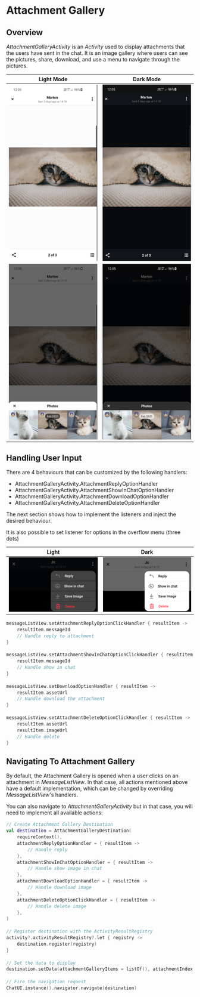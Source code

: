 # Attachment Gallery

<!-- TODO: Import whatever makes sense to import from https://getstream.io/chat/docs/android/attachmentgallery/?language=kotlin -->

## Overview

_AttachmentGalleryActivity_ is an _Activity_ used to display attachments that the users have sent in the chat. It is an image gallery where users can see the pictures, share, download, and use a menu to navigate through the pictures.

| Light Mode | Dark Mode |
| --- | --- |
|![attachment_gallery_example1_light](../../assets/attachment_gallery_example1_light.png)|![attachment_gallery_example1_dark](../../assets/attachment_gallery_example1_dark.png)|
|![attachment_gallery_example2_light](../../assets/attachment_gallery_example2_light.png)|![attachment_gallery_example2_dark](../../assets/attachment_gallery_example2_dark.png)|

## Handling User Input

There are 4 behaviours that can be customized by the following handlers:

* AttachmentGalleryActivity.AttachmentReplyOptionHandler
* AttachmentGalleryActivity.AttachmentShowInChatOptionHandler
* AttachmentGalleryActivity.AttachmentDownloadOptionHandler
* AttachmentGalleryActivity.AttachmentDeleteOptionHandler

The next section shows how to implement the listeners and inject the desired behaviour.

It is also possible to set listener for options in the overflow menu (three dots)

|Light|Dark| 
|---|---|
|![attachment_gallery_example2_light](../../assets/attachment_activitity_menu_dark.png)|![attachment_gallery_example2_light](../../assets/attachment_activitity_menu_light.png)|  

```kotlin
messageListView.setAttachmentReplyOptionClickHandler { resultItem ->
    resultItem.messageId
    // Handle reply to attachment
}

messageListView.setAttachmentShowInChatOptionClickHandler { resultItem ->
    resultItem.messageId
    // Handle show in chat
}

messageListView.setDownloadOptionHandler { resultItem ->
    resultItem.assetUrl
    // Handle download the attachment
}

messageListView.setAttachmentDeleteOptionClickHandler { resultItem ->
    resultItem.assetUrl
    resultItem.imageUrl
    // Handle delete
}
```

## Navigating To Attachment Gallery

By default, the Attachment Gallery is opened when a user clicks on an attachment in _MessageListView_. In that case, all actions mentioned above have a default implementation, which can be changed by overriding _MessageListView_'s handlers.

You can also navigate to _AttachmentGalleryActivity_ but in that case, you will need to implement all available actions:

```kotlin
// Create Attachment Gallery Destination
val destination = AttachmentGalleryDestination(
    requireContext(),
    attachmentReplyOptionHandler = { resultItem ->
        // Handle reply
    },
    attachmentShowInChatOptionHandler = { resultItem ->
        // Handle show image in chat
    },
    attachmentDownloadOptionHandler = { resultItem ->
        // Handle download image
    },
    attachmentDeleteOptionClickHandler = { resultItem ->
        // Handle delete image
    },
)

// Register destination with the ActivityResultRegistry
activity?.activityResultRegistry?.let { registry ->
    destination.register(registry)
}

// Set the data to display
destination.setData(attachmentGalleryItems = listOf(), attachmentIndex = 0)

// Fire the navigation request
ChatUI.instance().navigator.navigate(destination)
```
